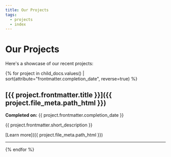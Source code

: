 ```yaml
---
title: Our Projects
tags:
  - projects
  - index
---
```


# Our Projects

Here's a showcase of our recent projects:

{% for project in child_docs.values() | sort(attribute="frontmatter.completion_date", reverse=true) %}
## [{{ project.frontmatter.title }}]({{ project.file_meta.path_html }})

**Completed on:** {{ project.frontmatter.completion_date }}

{{ project.frontmatter.short_description }}

[Learn more]({{ project.file_meta.path_html }})

---
{% endfor %}